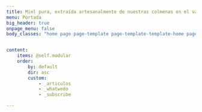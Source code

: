 ```yaml
---
title: Miel pura, extraída artesanalmente de nuestras colmenas en el valle de Guadalest
menu: Portada
big_header: true
onpage_menu: false
body_classes: "home page page-template page-template-template-home page-template-template-home-php group-blog"


content:
    items: @self.modular
    order:
        by: default
        dir: asc
        custom:
            - _articulos
            - _whatwedo
            - _subscribe

---
```



